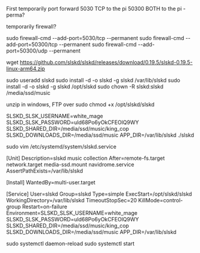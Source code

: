 First temporarily port forward
5030 TCP to the pi
50300 BOTH to the pi - perma?

temporarily firewall?

sudo firewall-cmd --add-port=5030/tcp --permanent
sudo firewall-cmd --add-port=50300/tcp --permanent
sudo firewall-cmd --add-port=50300/udp --permanent



wget https://github.com/slskd/slskd/releases/download/0.19.5/slskd-0.19.5-linux-arm64.zip

sudo useradd slskd
sudo install -d -o slskd -g slskd /var/lib/slskd
sudo install -d -o slskd -g slskd /opt/slskd
sudo chown -R slskd:slskd /media/ssd/music

unzip in windows, FTP over
sudo chmod +x /opt/slskd/slskd

SLSKD_SLSK_USERNAME=white_mage SLSKD_SLSK_PASSWORD=uld68Po6yOkCFEOlQ9WY SLSKD_SHARED_DIR=/media/ssd/music/king_cop SLSKD_DOWNLOADS_DIR=/media/ssd/music APP_DIR=/var/lib/slskd  ./slskd

sudo vim /etc/systemd/system/slskd.service

[Unit]
Description=slskd music collection
After=remote-fs.target network.target media-ssd.mount navidrome.service
AssertPathExists=/var/lib/slskd

[Install]
WantedBy=multi-user.target

[Service]
User=slskd
Group=slskd
Type=simple
ExecStart=/opt/slskd/slskd
WorkingDirectory=/var/lib/slskd
TimeoutStopSec=20
KillMode=control-group
Restart=on-failure
Environment=SLSKD_SLSK_USERNAME=white_mage SLSKD_SLSK_PASSWORD=uld68Po6yOkCFEOlQ9WY SLSKD_SHARED_DIR=/media/ssd/music/king_cop SLSKD_DOWNLOADS_DIR=/media/ssd/music APP_DIR=/var/lib/slskd

sudo systemctl daemon-reload
sudo systemctl start

